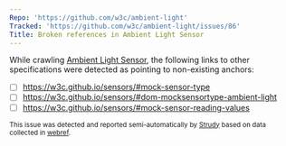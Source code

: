 ```yaml
---
Repo: 'https://github.com/w3c/ambient-light'
Tracked: 'https://github.com/w3c/ambient-light/issues/86'
Title: Broken references in Ambient Light Sensor
---
```


While crawling [Ambient Light Sensor](https://w3c.github.io/ambient-light/), the following links to other specifications were detected as pointing to non-existing anchors:
* [ ] https://w3c.github.io/sensors/#mock-sensor-type
* [ ] https://w3c.github.io/sensors/#dom-mocksensortype-ambient-light
* [ ] https://w3c.github.io/sensors/#mock-sensor-reading-values

<sub>This issue was detected and reported semi-automatically by [Strudy](https://github.com/w3c/strudy/) based on data collected in [webref](https://github.com/w3c/webref/).</sub>
